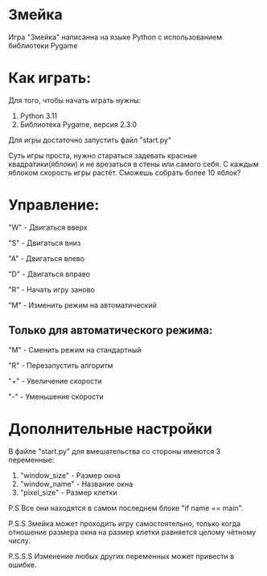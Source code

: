 # Змейка
 Игра "Змейка" написанна на языке Python с использованием библиотеки Pygame

# Как играть:
Для того, чтобы начать играть нужны:
1. Python 3.11
2. Библиотека Pygame, версия 2.3.0

Для игры достаточно запустить файл "start.py"

Суть игры проста, нужно стараться задевать красные квадратики(яблоки) и не врезаться в стены или самого себя. С каждым яблоком скорость игры растёт. Сможешь собрать более 10 яблок?

# Управление:
"W" - Двигаться вверх

"S" - Двигаться вниз

"A" - Двигаться влево

"D" - Двигаться вправо

"R" - Начать игру заново

"M" - Изменить режим на автоматический

## Только для автоматического режима:

"M" - Сменить режим на стандартный

"R" - Перезапустить алгоритм

"+" - Увеличение скорости

"-" - Уменьшение скорости

# Дополнительные настройки

В файле "start.py" для вмешательства со стороны имеются 3 переменные:
1. "window_size" - Размер окна
2. "window_name" - Название окна
3. "pixel_size" - Размер клетки

P.S Все они находятся в самом последнем блоке "if name == main".

P.S.S Змейка может проходить игру самостоятельно, только когда отношение размера окна на размер клетки равняется целому чётному числу.

P.S.S.S Изменение любых других переменных может привести в ошибке.
